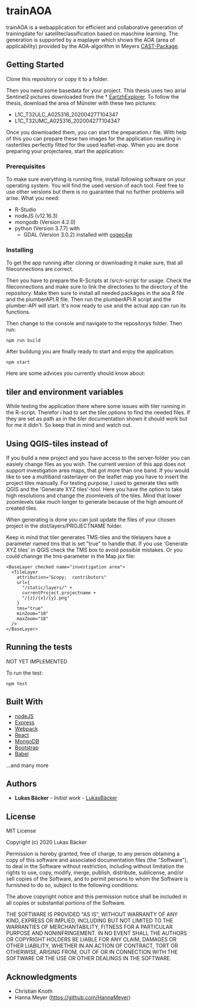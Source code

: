 # trainAOA
trainAOA is a webapplication for efficient and collaborative generation of trainingdate for satelliteclassification based on maschine learning.
The generation is supported by a maplayer which shows the AOA (area of applicability) provided by the AOA-algorithm in Meyers [CAST-Package](https://github.com/HannaMeyer/CAST). 

## Getting Started
Clone this repository or copy it to a folder.

Then you need some basedata for your project. 
This thesis uses two airial Sentinel2 pictures downloaded from the * [EartzhExplorer](https://earthexplorer.usgs.gov/).
To follow the thesis, download the area of Münster with these two pictures:

  * L1C_T32ULC_A025316_20200427T104347
  * L1C_T32UMC_A025316_20200427T104347

Once you downloaded them, you can start the preparation.r file. With help of this you can prepare these two images for the application resulting in rastertiles perfectly fitted for the used leaflet-map.
When you are done preparing your projectarea, start the application:

### Prerequisites

To make sure everything is running fine, install following software on your operating system. You will find the used version of each tool. Feel free to use other versions but there is no guarantee that no further problems will arise.
What you need:

  * R-Studio
  * nodeJS (v12.16.3)
  * mongodb (Version 4.2.0)
  * python (Version 3.7.7) with
    * GDAL (Version 3.0.2) installed with [osgeo4w](https://trac.osgeo.org/osgeo4w/)

### Installing

To get the app running after cloning or downloading it make sure, that all fileconnections are correct. 

Then you have to prepare the R-Scripts at /src/r-script for usage. Check the fileconnections and make sure to link the directories to the directory of the repository.
Make then sure to install all needed packages in the aoa.R file and the plumberAPI.R file.
Then run the plumberAPI.R script and the plumber-API will start. It's now ready to use and the actual app can run its functions.

Then change to the console and navigate to the repositorys folder. Then run:

```
npm run build
```

After buildung you are finally ready to start and enjoy the application:

```
npm start
```

Here are some advices you currently should know about:

## tiler and environment variables
While testing the application there where some issues with tiler running in the R-script. Therefor i had to set the tiler.options to find the needed files. If they are set as path as in the tiler documentation shown it should work but for me it didn't.
So keep that in mind and watch out.

## Using QGIS-tiles instead of 
If you build a new project and you have access to the server-folder you can easiely change files as you wish.
The current version of this app does not support investigation area maps, that got more than one band. If you would like to see a multiband rasterlayer on the leaflet map you have to insert the project tiles manually.
For testing purpose, I used to generate tiles with QGIS and the 'Generate XYZ tiles'-tool. Here you have the option to take high resolutions and change the zoomlevels of the tiles.
Mind that lower zoomlevels take much longer to generate because of the high amount of created tiles.

When generating is done you can just update the files of your chosen project in the dist/layers/PROJECTNAME folder.

Keep in mind that tiler generates TMS-tiles and the tilelayers have a parameter named tms that is set "true" to handle that. If you use 'Generate XYZ tiles' in QGIS check the TMS box to avoid possible mistakes. Or you could channge the tms-parameter in the Map.jsx file:

```
<BaseLayer checked name="investigation area">
  <TileLayer
    attribution="&copy;  contributors"
    url={
      "/static/layers/" +
      currentProject.projectname +
      "/{z}/{x}/{y}.png"
    }
    tms="true"
    minZoom="10"
    maxZoom="18"
  />
</BaseLayer>
```

## Running the tests

NOT YET IMPLEMENTED

To run the test:

```
npm test
```


## Built With

* [nodeJS](https://nodejs.org/en/)
* [Express](https://expressjs.com/de/)
* [Webpack](https://webpack.js.org/)
* [React](https://reactjs.org/)
* [MongoDB](https://www.mongodb.com/de)
* [Bootstrap](https://getbootstrap.com/)
* [Babel](https://babeljs.io/)

...and many more


## Authors

* **Lukas Bäcker** - *Initial work* - [LukasBäcker](https://github.com/LukasBaecker)

## License

MIT License

Copyright (c) 2020 Lukas Bäcker

Permission is hereby granted, free of charge, to any person obtaining a copy
of this software and associated documentation files (the "Software"), to deal
in the Software without restriction, including without limitation the rights
to use, copy, modify, merge, publish, distribute, sublicense, and/or sell
copies of the Software, and to permit persons to whom the Software is
furnished to do so, subject to the following conditions:

The above copyright notice and this permission notice shall be included in all
copies or substantial portions of the Software.

THE SOFTWARE IS PROVIDED "AS IS", WITHOUT WARRANTY OF ANY KIND, EXPRESS OR
IMPLIED, INCLUDING BUT NOT LIMITED TO THE WARRANTIES OF MERCHANTABILITY,
FITNESS FOR A PARTICULAR PURPOSE AND NONINFRINGEMENT. IN NO EVENT SHALL THE
AUTHORS OR COPYRIGHT HOLDERS BE LIABLE FOR ANY CLAIM, DAMAGES OR OTHER
LIABILITY, WHETHER IN AN ACTION OF CONTRACT, TORT OR OTHERWISE, ARISING FROM,
OUT OF OR IN CONNECTION WITH THE SOFTWARE OR THE USE OR OTHER DEALINGS IN THE
SOFTWARE.

## Acknowledgments

* Christian Knoth 
* Hanna Meyer (https://github.com/HannaMeyer)

